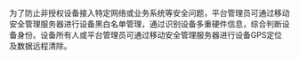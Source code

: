 为了防止非授权设备接入特定网络或业务系统等安全问题，平台管理员可通过移动安全管理服务器进行设备黑白名单管理，通过识别设备多重硬件信息，综合判断设备身份。设备所有人或平台管理员可通过移动安全管理服务器进行设备GPS定位及数据远程清除。


